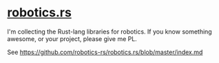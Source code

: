 # [robotics.rs](http://robotics.rs)

I'm collecting the Rust-lang libraries for robotics.
If you know something awesome, or your project, please give me PL.

See https://github.com/robotics-rs/robotics.rs/blob/master/index.md
